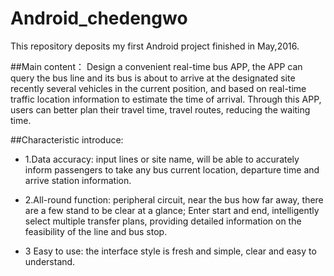 # Android_chedengwo
This repository deposits my first Android project finished in May,2016.

##Main content：
Design a convenient real-time bus APP, the APP can query the bus line and its bus is about to arrive at the designated site recently several vehicles in the current position, and based on real-time traffic location information to estimate the time of arrival. Through this APP, users can better plan their travel time, travel routes, reducing the waiting time.

##Characteristic introduce:  

* 1.Data accuracy: input lines or site name, will be able to accurately inform passengers to take any bus current location, departure time and arrive station information.  

* 2.All-round function: peripheral circuit, near the bus how far away, there are a few stand to be clear at a glance; Enter start and end, intelligently select multiple transfer plans, providing detailed information on the feasibility of the line and bus stop.

* 3 Easy to use: the interface style is fresh and simple, clear and easy to understand.
